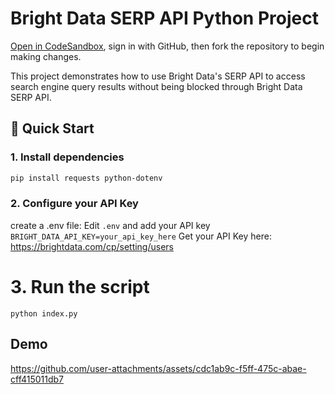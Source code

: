 # Bright Data SERP API Python Project

<a href="https://githubbox.com/brightdata/bright-data-serp-api-python-project?file=index.py" target="_blank">Open in CodeSandbox</a>, sign in with GitHub, then fork the repository to begin making changes.

This project demonstrates how to use Bright Data's SERP API to access search engine query results without being blocked through Bright Data SERP API.

## 🚀 Quick Start

### 1. Install dependencies
```bash
pip install requests python-dotenv
```
### 2. Configure your API Key
create a .env file:
Edit `.env` and add your API key
`BRIGHT_DATA_API_KEY=your_api_key_here`
Get your API Key here: https://brightdata.com/cp/setting/users

# 3. Run the script
`python index.py`

## Demo
https://github.com/user-attachments/assets/cdc1ab9c-f5ff-475c-abae-cff415011db7

